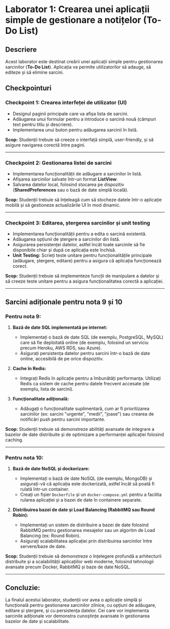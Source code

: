 # Laborator 1: Crearea unei aplicații simple de gestionare a notițelor (To-Do List)

## Descriere
Acest laborator este destinat creării unei aplicații simple pentru gestionarea sarcinilor (**To-Do List**). Aplicația va permite utilizatorilor să adauge, să editeze și să elimine sarcini.

## Checkpointuri

### **Checkpoint 1: Crearea interfeței de utilizator (UI)**

- Designul paginii principale care va afișa lista de sarcini.
- Adăugarea unui formular pentru a introduce o sarcină nouă (câmpuri text pentru titlu și descriere).
- Implementarea unui buton pentru adăugarea sarcinii în listă.

**Scop:** Studenții trebuie să creeze o interfață simplă, user-friendly, și să asigure navigarea corectă între pagini.

---

### **Checkpoint 2: Gestionarea listei de sarcini**

- Implementarea funcționalității de adăugare a sarcinilor în listă.
- Afișarea sarcinilor salvate într-un format **ListView**.
- Salvarea datelor local, folosind stocarea pe dispozitiv (**SharedPreferences** sau o bază de date simplă locală).

**Scop:** Studenții trebuie să înțeleagă cum să stocheze datele într-o aplicație mobilă și să gestioneze actualizările UI în mod dinamic.

---

### **Checkpoint 3: Editarea, ștergerea sarcinilor și unit testing**

- Implementarea funcționalității pentru a edita o sarcină existentă.
- Adăugarea opțiunii de ștergere a sarcinilor din listă.
- Asigurarea persistenței datelor, astfel încât toate sarcinile să fie disponibile chiar și după ce aplicația este închisă.
- **Unit Testing:** Scrieți teste unitare pentru funcționalitățile principale (adăugare, ștergere, editare) pentru a asigura că aplicația funcționează corect.

**Scop:** Studenții trebuie să implementeze funcții de manipulare a datelor și să creeze teste unitare pentru a asigura funcționalitatea corectă a aplicației.

---

## Sarcini adiționale pentru nota 9 și 10

### **Pentru nota 9:**

1. **Bază de date SQL implementată pe internet:**
   - Implementați o bază de date SQL (de exemplu, PostgreSQL, MySQL) care să fie deploitată online (de exemplu, folosind un serviciu precum Heroku, AWS RDS, sau Azure).
   - Asigurați persistența datelor pentru sarcini într-o bază de date online, accesibilă de pe orice dispozitiv.

2. **Cache în Redis:**
   - Integrați Redis în aplicație pentru a îmbunătăți performanța. Utilizați Redis ca sistem de cache pentru datele frecvent accesate (de exemplu, lista de sarcini).

3. **Funcționalitate adițională:**
   - Adăugați o funcționalitate suplimentară, cum ar fi prioritizarea sarcinilor (ex: sarcini "urgente", "medii", "joase") sau crearea de notificări push pentru sarcini importante.

**Scop:** Studenții trebuie să demonstreze abilități avansate de integrare a bazelor de date distribuite și de optimizare a performanței aplicației folosind caching.

---

### **Pentru nota 10:**

1. **Bază de date NoSQL și dockerizare:**
   - Implementați o bază de date NoSQL (de exemplu, MongoDB) și asigurați-vă că aplicația este dockerizată, astfel încât să poată fi rulată într-un container. 
   - Creați un fișier `Dockerfile` și un `docker-compose.yml` pentru a facilita rularea aplicației și a bazei de date în containere separate.

2. **Distribuirea bazei de date și Load Balancing (RabbitMQ sau Round Robin):**
   - Implementați un sistem de distribuire a bazei de date folosind RabbitMQ pentru gestionarea mesajelor sau un algoritm de Load Balancing (ex: Round Robin).
   - Asigurați scalabilitatea aplicației prin distribuirea sarcinilor între servere/baze de date.

**Scop:** Studenții trebuie să demonstreze o înțelegere profundă a arhitecturii distribuite și a scalabilității aplicațiilor web moderne, folosind tehnologii avansate precum Docker, RabbitMQ și baze de date NoSQL.

---

## Concluzie:
La finalul acestui laborator, studenții vor avea o aplicație simplă și funcțională pentru gestionarea sarcinilor zilnice, cu opțiuni de adăugare, editare și ștergere, și cu persistența datelor. Cei care vor implementa sarcinile adiționale vor demonstra cunoștințe avansate în gestionarea bazelor de date și scalabilitate.

